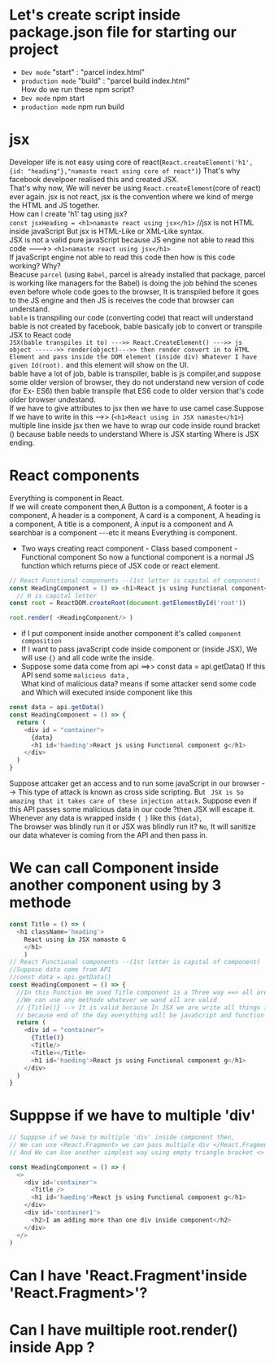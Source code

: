 # Let's create script inside package.json file for starting our project
- ```Dev mode``` "start" : "parcel index.html"
- ```production mode``` "build" : "parcel build index.html"</br>
How do we run these npm script?
- ```Dev mode``` npm start
- ```production mode``` npm run build
# jsx
Developer life is not easy using core of react(```React.createElement('h1',{id: "heading"},"namaste react using core of react")```) That's why facebook develpoer realised this and created JSX. </br>
That's why now, We will never be using ```React.createElement```(core of react) ever again.
jsx is not react, jsx is the convention where we kind of merge the HTML and JS together.</br>
How can I create 'h1' tag using jsx? </br>
```const jsxHeading = <h1>namaste react using jsx</h1>``` //jsx is not HTML inside javaScript But jsx is HTML-Like or XML-Like syntax.</br>
JSX is not a valid pure javaScript because JS engine not able to read this code --->> ```<h1>namaste react using jsx</h1>```</br>
If javaScript engine not able to read this code then how is this code working? Why? </br>
Beacuse ```parcel``` (using ```Babel```, parcel is already installed that package, parcel is working like managers for the Babel) is doing the job behind the scenes even before whole code goes to the browser, It is transpiled before it goes to the JS engine and then JS is receives the code that browser can understand.</br>
```bable``` is transpiling our code (converting code) that react will understand </br>
bable is not created by facebook,  bable basically job to convert or transpile JSX to React code</br>
```JSX(bable transpiles it to) --->> React.CreateElement() --->> js object ------>> render(object)--->> then render convert in to HTML Element and pass inside the DOM element (inside div) Whatever I have given Id(root).``` and this element will show on the UI.</br>
bable have a lot of job, bable is transpiler, bable is js compiler,and suppose some older version of browser, they do not understand new version of code (for Ex- ES6) then bable transpile that ES6 code to older version that's code older browser undestand.</br>
If we have to give attributes to jsx then we have to use camel case.Suppose If we have to write in this -->> (```<h1>React using in JSX namaste</h1>```) multiple line inside jsx then we have to wrap our code inside round bracket () because bable needs to understand Where is JSX starting Where is JSX ending.
# React components
Everything is component in React.</br>
If we will create component then,A Button is a component, A footer is a component, A header is a component, A card is a component, A heading is a component, A title is a component, A input is a component and A searchbar is a component ---etc it means Everything is component.
- Two ways creating react component
      - Class based component
      - Functional component
                           So now a functional component  is a normal JS function which returns piece of JSX code or react element.
```js
// React Functional components --(1st letter is capital of component)
const HeadingComponent = () => <h1>React js using Functional component</h1>
  // H is capital letter
const root = ReactDOM.createRoot(document.getElementById('root'))

root.render( <HeadingComponent/> )
```
- if I put component inside another component it's called ```component composition```
- If I want to pass javaScript code inside component or (inside JSX), We will use ```{}``` and all code write the inside.
- Suppose some data come from api ==>> const data = api.getData()
If this API send some ```malicious data``` , </br>
What kind of malicious data? means if some attacker send some code and Which will executed inside component like this
```js
const data = api.getData()
const HeadingComponent = () => {
  return (
    <div id = "container">
      {data}
      <h1 id='haeding'>React js using Functional component g</h1>
    </div>
  )
}
```
Suppose attcaker get an access and to run some javaScript in our browser --> This type of attack is known as cross side scripting. But ``` JSX is So amazing that it takes care of these injection attack```. Suppose even if this API passes some malicious data in our code ?then JSX will escape it.</br>
Whenever any data is wrapped inside ```{ }``` like this ```{data}```,</br>
The browser was blindly run it or JSX was blindly run it? ```No```, It will sanitize our data whatever is coming from the API and then pass in.

# We can call Component inside another component using by 3 methode
```js
const Title = () => (
  <h1 className='heading'>
    React using in JSX namaste G
    </h1>
    )
// React Functional components --(1st letter is capital of component)
//Suppose data come from API
//const data = api.getData()
const HeadingComponent = () => {
  //In this Function We used Title component is a Three way ==> all are same
  //We can use any methode whatever we wand all are valid
  // {Title()} --> It is valid because In JSX we are write all things inside { } that's why I can write component also and call it. 
  // because end of the day everything will be javaScript and function also.
  return (
    <div id = "container">
      {Title()}
      <Title/>
      <Title></Title>
      <h1 id='haeding'>React js using Functional component g</h1>
    </div>
  )
}
```
# Supppse if we have to multiple 'div'
```js
// Supppse if we have to multiple 'div' inside component then,
// We can use <React.Fragment> we can pass multiple div </React.Fragment>
// And We can Use another simplest way using empty triangle bracket <> div </>

const HeadingComponent = () => (
  <>
    <div id='container'>
      <Title />
      <h1 id='haeding'>React js using Functional component g</h1>
    </div>
    <div id='container1'>
      <h2>I am adding more than one div inside component</h2>
    </div>
  </>
)
```
# Can I have 'React.Fragment'inside 'React.Fragment>'?
# Can I have muiltiple root.render() inside App ?
